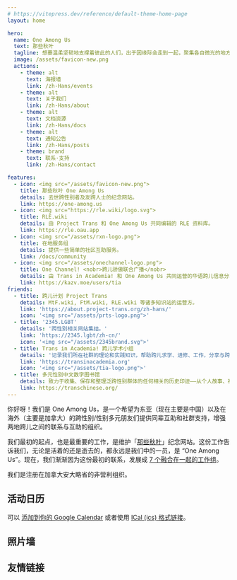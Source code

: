 ```yaml
---
# https://vitepress.dev/reference/default-theme-home-page
layout: home

hero:
  name: One Among Us
  text: 那些秋叶
  tagline: 想要温柔坚韧地支撑着彼此的人们，出于因缘际会走到一起，聚集各自微光的地方。
  image: /assets/favicon-new.png
  actions:
    - theme: alt
      text: 海报墙
      link: /zh-Hans/events
    - theme: alt
      text: 关于我们
      link: /zh-Hans/about
    - theme: alt
      text: 文档资源
      link: /zh-Hans/docs
    - theme: alt
      text: 通知公告
      link: /zh-Hans/posts
    - theme: brand
      text: 联系·支持
      link: /zh-Hans/contact

features:
  - icon: <img src="/assets/favicon-new.png">
    title: 那些秋叶 One Among Us
    details: 去世跨性别者及友跨人士的纪念网站。
    link: https://one-among.us
  - icon: <img src="https://rle.wiki/logo.svg">
    title: RLE.wiki
    details: 由 Project Trans 和 One Among Us 共同编辑的 RLE 资料库。
    link: https://rle.oau.app
  - icon: <img src="/assets/rxn-logo.png">
    title: 在地服务组
    details: 提供一些简单的社区互助服务。
    link: /docs/community
  - icon: <img src="/assets/onechannel-logo.png">
    title: One Channel! <nobr>跨儿骄傲联合广播</nobr>
    details: 由 Trans in Academia! 和 One Among Us 共同运营的华语跨儿信息分享频道。
    link: https://kazv.moe/users/tia
friends:
  - title: 跨儿计划 Project Trans
    details: MtF.wiki, FtM.wiki, RLE.wiki 等诸多知识站的运营方。
    link: 'https://about.project-trans.org/zh-hans/'
    icon: '<img src="/assets/prts-logo.png">'
  - title: '2345.LGBT'
    details: '跨性别相关网站集结。'
    link: 'https://2345.lgbt/zh-cn/'
    icon: '<img src="/assets/2345brand.svg">'
  - title: Trans in Academia! 跨儿学术小组
    details: '记录我们所在社群的理论和实践知识，帮助跨儿求学、进修、工作，分享与跨儿有关的学术知识，并以跨儿的视角发声。'
    link: 'https://transinacademia.org'
    icon: '<img src="/assets/tia-logo.png">'
  - title: 多元性别中文数字图书馆
    details: 致力于收集、保存和整理泛跨性别群体的任何相关的历史印迹——从个人故事、社群讨论、文学与艺术作品，到新闻报道与学术内容。
    link: https://transchinese.org/
---
```


你好呀！我们是 One Among Us，是一个希望为东亚（现在主要是中国）以及在海外（主要是加拿大）的跨性别/性别多元朋友们提供同辈互助和社群支持，增强两地跨儿之间的联系与互助的组织。

我们最初的起点，也是最重要的工作，是维护「[那些秋叶](https://one-among.us)」纪念网站。这份工作告诉我们，无论是活着的还是逝去的，都永远是我们中的一员，是 “One Among Us”。现在，我们渐渐因为这份最初的联系，发展成 [7 个融合在一起的工作组](./about)。

我们是注册在加拿大安大略省的非营利组织。

## 活动日历

<script setup>
import Calendar from '../Calendar.vue'
import Carousel from '../Carousel.vue'
</script>

<Calendar url="https://oau.app/calendar/ical/c_def3dc162ddaf3b15b3ee419551a2b65068b2493c0ecbbdce7daa867f2bc0aeb%40group.calendar.google.com/public/basic.ics"></Calendar>

可以 [添加到你的 Google Calendar](https://calendar.google.com/calendar/u/1?cid=Y19kZWYzZGMxNjJkZGFmM2IxNWIzZWU0MTk1NTFhMmI2NTA2OGIyNDkzYzBlY2JiZGNlN2RhYTg2N2YyYmMwYWViQGdyb3VwLmNhbGVuZGFyLmdvb2dsZS5jb20) 或者使用 [ICal (ics) 格式链接](https://calendar.google.com/calendar/ical/c_def3dc162ddaf3b15b3ee419551a2b65068b2493c0ecbbdce7daa867f2bc0aeb%40group.calendar.google.com/public/basic.ics)。

## 照片墙

<Carousel />

## 友情链接
